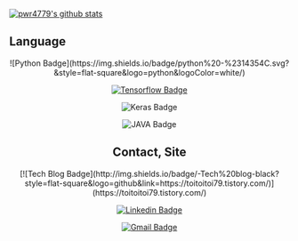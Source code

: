 
[![pwr4779's github stats](https://github-readme-stats.vercel.app/api?username=pwr4779&count_private=true)](https://github.com/pwr4779/github-readme-stats)

## Language

<div align=center>
![Python Badge](https://img.shields.io/badge/python%20-%2314354C.svg?&style=flat-square&logo=python&logoColor=white/)

[![Tensorflow Badge](https://img.shields.io/badge/TensorFlow%20-%23FF6F00.svg?&style=flat-square&logo=TensorFlow&logoColor=white/)](https://github.com/tensorflow)

![Keras Badge](https://img.shields.io/badge/Keras%20-%23D00000.svg?&style=flat-square&logo=Keras&logoColor=white/)

![JAVA Badge](https://img.shields.io/badge/java-%23ED8B00.svg?&style=flat-square&logo=java&logoColor=white/)
<div>


## Contact, Site

<div align=center>
[![Tech Blog Badge](http://img.shields.io/badge/-Tech%20blog-black?style=flat-square&logo=github&link=https://toitoitoi79.tistory.com/)](https://toitoitoi79.tistory.com/)

 [![Linkedin Badge](https://img.shields.io/badge/-LinkedIn-blue?style=flat-square&logo=Linkedin&logoColor=white&link=https://www.linkedin.com/in/wonro-park-46b9071b9/)](https://www.linkedin.com/in/wonro-park-46b9071b9/)

 [![Gmail Badge](https://img.shields.io/badge/Gmail-d14836?style=flat-square&logo=Gmail&logoColor=white&link=mailto:yolowonro@gmail.com)](mailto:yolowonro@gmail.com)
<div>
